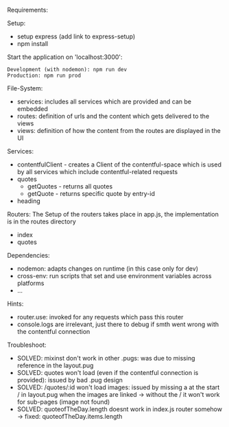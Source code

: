 Requirements:

Setup:
- setup express (add link to express-setup)
- npm install

Start the application on 'localhost:3000':
```
Development (with nodemon): npm run dev
Production: npm run prod
```

File-System:
- services: includes all services which are provided and can be embedded 
- routes: definition of urls and the content which gets delivered to the views
- views: definition of how the content from the routes are displayed in the UI


Services:
- contentfulClient - creates a Client of the contentful-space which is used by all services which include contentful-related requests
- quotes
  - getQuotes - returns all quotes
  - getQuote - returns specific quote by entry-id
- heading

Routers:
The Setup of the routers takes place in app.js, the implementation is in the routes directory
- index
- quotes

Dependencies:
- nodemon: adapts changes on runtime (in this case only for dev)
- cross-env: run scripts that set and use environment variables across platforms
- ...

Hints:
- router.use: invoked for any requests which pass this router
- console.logs are irrelevant, just there to debug if smth went wrong with the contentful connection

Troubleshoot:
- SOLVED: mixinst don't work in other .pugs: was due to missing reference in the layout.pug
- SOLVED: quotes won't load (even if the contentful connection is provided): issued by bad .pug design
- SOLVED: /quotes/:id won't load images: issued by missing a at the start / in layout.pug when the images are linked -> without the / it won't work for sub-pages (image not found)
- SOLVED: quoteofTheDay.length doesnt work in index.js router somehow -> fixed: quoteofTheDay.items.length